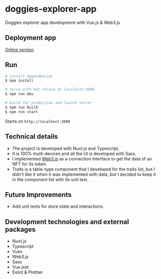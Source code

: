 # doggies-explorer-app

Doggies explorer app development with Vue.js & Web3.js

## Deployment app
[Online version](https://doggies-explorer-app.vercel.app/)

## Run

```bash
# install dependencies
$ npm install

# serve with hot reload at localhost:3000
$ npm run dev

# build for production and launch server
$ npm run build
$ npm run start
```

Starts on `http://localhost:3000`

## Technical details
- The project is developed with Nuxt.js and Typescript.
- It is 100% multi-devices and all the UI is developed with Sass.
- I implemented [Web3.js](https://web3js.readthedocs.io/en/v1.8.1/) as a connection interface to get the data of an NFT for its token.
- Traits is a table-type component that I developed for the traits list, but I didn't like it when it was implemented with data, but I decided to keep it in the component list with its unit test.

## Future Improvements
- Add unit tests for store state and interactions.

## Development technologies and external packages

- Nuxt.js
- Typescript
- Vuex
- Web3.js
- Sass
- Vue jest 
- Eslint & Prettier
